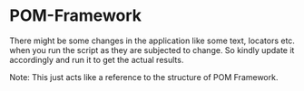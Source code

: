 # POM-Framework

There might be some changes in the application like some text, locators etc. when you run the script as they are subjected to change.
So kindly update it accordingly and run it to get the actual results.

Note: This just acts like a reference to the structure of POM Framework.
